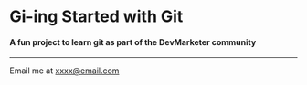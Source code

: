 # Gi-ing Started with Git

#### A fun project to learn git as part of the **DevMarketer** community

---

Email me at [xxxx@email.com](Mailto:xxxx@email.com)